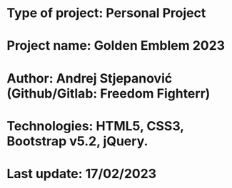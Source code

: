 # Type of project: Personal Project
# Project name: Golden Emblem 2023
# Author: Andrej Stjepanović (Github/Gitlab: Freedom Fighterr)
# Technologies: HTML5, CSS3, Bootstrap v5.2, jQuery.
# Last update: 17/02/2023
